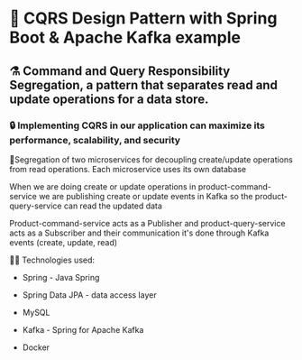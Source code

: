 # 🎏 CQRS Design Pattern with Spring Boot &amp; Apache Kafka example
## ⚗️ Command and Query Responsibility Segregation, a pattern that separates read and update operations for a data store. 
### 🔒 Implementing CQRS in our application can maximize its performance, scalability, and security

🚊Segregation of two microservices for decoupling create/update operations from read operations. Each microservice uses its own database

When we are doing create or update operations in product-command-service we are publishing create or update events in Kafka so the product-query-service can read the updated data

Product-command-service acts as a Publisher and product-query-service acts as a Subscriber and their communication it's done through Kafka events (create, update, read)

👨‍💻 Technologies used:
- Spring - Java Spring
* Spring Data JPA - data access layer
+ MySQL
- Kafka - Spring for Apache Kafka
* Docker




